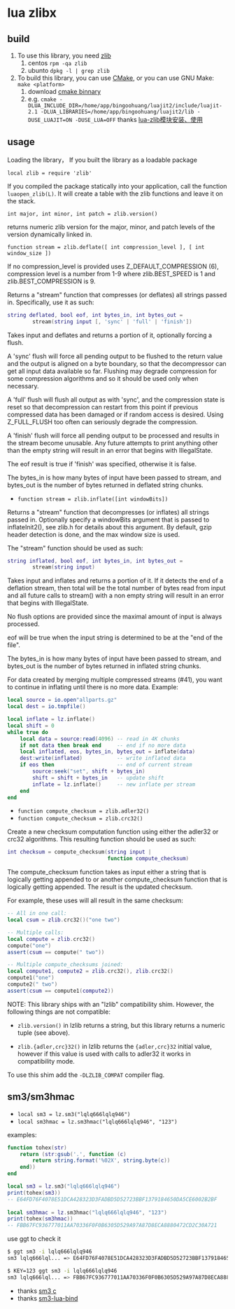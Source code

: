 # lua zlibx

## build

1. To use this library, you need [zlib](http://www.gzip.org/zlib/)
   1. centos `rpm -qa zlib`
   2. ubunto `dpkg -l | grep zlib`
2. To build this library, you can use [CMake](http://www.cmake.org), or you can use GNU Make: `make <platform>`
   1. download [cmake binnary](https://github.com/Kitware/CMake/releases/download/v3.28.1/cmake-3.28.1-linux-x86_64.tar.gz)
   2. e.g. `cmake -DLUA_INCLUDE_DIR=/home/app/bingoohuang/luajit2/include/luajit-2.1 -DLUA_LIBRARIES=/home/app/bingoohuang/luajit2/lib -DUSE_LUAJIT=ON -DUSE_LUA=OFF`  thanks [lua-zlib模块安装、使用](https://blog.51cto.com/u_5650011/5394910)

## usage

Loading the library， If you built the library as a loadable package

`local zlib = require 'zlib'`

If you compiled the package statically into your application, call
the function `luaopen_zlib(L)`. It will create a table with the zlib
functions and leave it on the stack.


`int major, int minor, int patch = zlib.version()`

returns numeric zlib version for the major, minor, and patch
levels of the version dynamically linked in.

`function stream = zlib.deflate([ int compression_level ], [ int window_size ])`

If no compression_level is provided uses Z_DEFAULT_COMPRESSION (6),
compression level is a number from 1-9 where zlib.BEST_SPEED is 1
and zlib.BEST_COMPRESSION is 9.

Returns a "stream" function that compresses (or deflates) all
strings passed in.  Specifically, use it as such:

```lua
string deflated, bool eof, int bytes_in, int bytes_out =
        stream(string input [, 'sync' | 'full' | 'finish'])
```

Takes input and deflates and returns a portion of it,
optionally forcing a flush.

A 'sync' flush will force all pending output to be flushed to
the return value and the output is aligned on a byte boundary,
so that the decompressor can get all input data available so
far.  Flushing may degrade compression for some compression
algorithms and so it should be used only when necessary.

A 'full' flush will flush all output as with 'sync', and the
compression state is reset so that decompression can restart
from this point if previous compressed data has been damaged
or if random access is desired. Using Z_FULL_FLUSH too often
can seriously degrade the compression. 

A 'finish' flush will force all pending output to be processed
and results in the stream become unusable.  Any future
attempts to print anything other than the empty string will
result in an error that begins with IllegalState.

The eof result is true if 'finish' was specified, otherwise
it is false.

The bytes_in is how many bytes of input have been passed to
stream, and bytes_out is the number of bytes returned in
deflated string chunks.

- `function stream = zlib.inflate([int windowBits])`

Returns a "stream" function that decompresses (or inflates) all
strings passed in.  Optionally specify a windowBits argument
that is passed to inflateInit2(), see zlib.h for details about
this argument.  By default, gzip header detection is done, and
the max window size is used.

The "stream" function should be used as such:

```lua
string inflated, bool eof, int bytes_in, int bytes_out =
        stream(string input)
```

Takes input and inflates and returns a portion of it.  If it
detects the end of a deflation stream, then total will be the
total number of bytes read from input and all future calls to
stream() with a non empty string will result in an error that
begins with IllegalState.

No flush options are provided since the maximal amount of
input is always processed.

eof will be true when the input string is determined to be at
the "end of the file".

The bytes_in is how many bytes of input have been passed to
stream, and bytes_out is the number of bytes returned in
inflated string chunks.

For data created by merging multiple compressed streams (#41),
you want to continue in inflating until there is no more data.
Example:

```lua
local source = io.open"allparts.gz"
local dest = io.tmpfile()

local inflate = lz.inflate()
local shift = 0
while true do
    local data = source:read(4096) -- read in 4K chunks
    if not data then break end     -- end if no more data
    local inflated, eos, bytes_in, bytes_out = inflate(data)
    dest:write(inflated)           -- write inflated data
    if eos then                    -- end of current stream
        source:seek("set", shift + bytes_in)
        shift = shift + bytes_in   -- update shift
        inflate = lz.inflate()     -- new inflate per stream
    end
end
```

- `function compute_checksum = zlib.adler32()`
- `function compute_checksum = zlib.crc32()`

Create a new checksum computation function using either the
adler32 or crc32 algorithms.  This resulting function should be
used as such:

```lua
int checksum = compute_checksum(string input |
                                function compute_checksum)
```

The compute_checksum function takes as input either a string
that is logically getting appended to or another
compute_checksum function that is logically getting appended.
The result is the updated checksum.

For example, these uses will all result in the same checksum:

```lua
-- All in one call:
local csum = zlib.crc32()("one two")

-- Multiple calls:
local compute = zlib.crc32()
compute("one")
assert(csum == compute(" two"))

-- Multiple compute_checksums joined:
local compute1, compute2 = zlib.crc32(), zlib.crc32()
compute1("one")
compute2(" two")
assert(csum == compute1(compute2))
```

NOTE: This library ships with an "lzlib" compatibility shim. However, the
following things are not compatible:

* `zlib.version()` in lzlib returns a string, but this library returns a
numeric tuple (see above).

* `zlib.{adler,crc}32()` in lzlib returns the `{adler,crc}32` initial value,
however if this value is used with calls to adler32 it works in
compatibility mode.

To use this shim add the `-DLZLIB_COMPAT` compiler flag.

## sm3/sm3hmac

- `local sm3 = lz.sm3("lqlq666lqlq946")`
- `local sm3hmac = lz.sm3hmac("lqlq666lqlq946", "123")`


examples:

```lua
function tohex(str)
    return (str:gsub('.', function (c)
        return string.format('%02X', string.byte(c))
    end))
end

local sm3 = lz.sm3("lqlq666lqlq946")
print(tohex(sm3))
-- E64FD76F4078E51DCA428323D3FADBD5D52723BBF1379184650DA5CE6002B2BF
 
local sm3hmac = lz.sm3hmac("lqlq666lqlq946", "123")
print(tohex(sm3hmac))
-- FBB67FC936777011AA70336F0F0B6305D529A97A87D8ECA8880472CD2C30A721
```

use ggt to check it

```sh
$ ggt sm3 -i lqlq666lqlq946    
sm3 lqlq666lql... => E64FD76F4078E51DCA428323D3FADBD5D52723BBF1379184650DA5CE6002B2BF len:64

$ KEY=123 ggt sm3 -i lqlq666lqlq946
sm3 lqlq666lql... => FBB67FC936777011AA70336F0F0B6305D529A97A87D8ECA8880472CD2C30A721 len:64
```

- thanks [sm3 c](https://github.com/guanzhi/GmSSL)
- thanks [sm3-lua-bind](https://github.com/openLuat/LuatOS/tree/master/components/gmssl)
